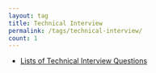 ```yaml
---
layout: tag
title: Technical Interview
permalink: /tags/technical-interview/
count: 1
---
```


- [Lists of Technical Interview Questions](https://samirpaulb.github.io/blog-jekyll/posts/lists-of-technical-interview-questions/)
